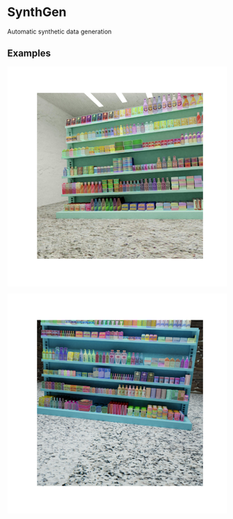 # SynthGen
Automatic synthetic data generation

## Examples

![alt text](https://github.com/BorisLestsov/SynthGen/blob/master/masked5.png "Example 1")

![alt text](https://github.com/BorisLestsov/SynthGen/blob/master/masked5_2.png "Example 2")
